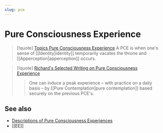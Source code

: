 ```yaml
---
slug: pce
---
```


# Pure Consciousness Experience

> [!quote] [Topics  Pure Consciousness Experience](http://www.actualfreedom.com.au/library/topics/pce.htm)
> A PCE is when one's sense of [[Identity|identity]] temporarily vacates the throne and [[Apperception|apperception]] occurs.


> [!quote] [Richard's Selected Writing on Pure Consciousness Experience](http://www.actualfreedom.com.au/richard/selectedwriting/sw-pce.htm)
>
> > One can induce a peak experience – with practice on a daily basis – by [[Pure Contemplation|pure contemplation]] based securely on the previous PCE's.

## See also

- [Descriptions of Pure Consciousness Experiences](http://www.actualfreedom.com.au/actualism/others/corr-pce.htm)
- [[EE]]
